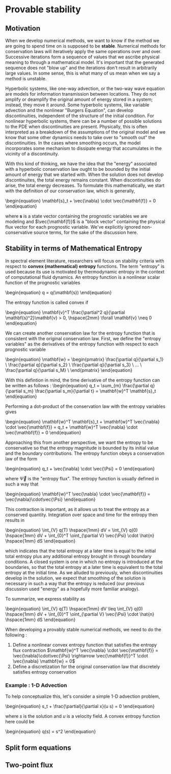 # Provable stability

## Motivation
When we develop numerical methods, we want to know if the method we are going to spend time on is supposed to be **stable**. Numerical methods for conservation laws will iteratively apply the same operations over and over. Successive iterations form a sequence of values that we ascribe physical meaning to through a mathematical model. It's important that the generated sequence does not "blow up" and the iterations don't result in arbitrarily large values. In some sense, this is what many of us mean when we say a method is unstable.

Hyperbolic systems, like one-way advection, or the two-way wave equation are models for information transmission between locations. They do not amplify or deamplify the original amount of energy stored in a system; instead, they move it around. Some hyperbolic systems, like variable advection and the nonlinear "Burgers Equation", can develop discontinuities, independent of the structure of the initial condition. For nonlinear hyperbolic systems, there can be a number of possible solutions to the PDE when discontinuities are present. Physically, this is often interpreted as a breakdown of the assumptions of the original model and we know that some other dynamics needs to take over to "smooth out" the discontinuities. In the cases where smoothing occurs, the model incorporates some mechanism to dissipate energy that accumulates in the vicinity of a discontinuity.

With this kind of thinking, we have the idea that the "energy" associated with a hyperbolic conservation law ought to be bounded by the initial amount of energy that we started with. When the solution does not develop discontinuites, the total energy remains constant. When discontinuities do arise, the total energy decreases. To formulate this mathematically, we start with the definition of our conservation law, which is generally,

\begin{equation}
  \mathbf{s}_t + \vec{\nabla} \cdot \vec{\mathbf{f}} = 0 
\end{equation}

where $\mathbf{s}$ is a state vector containing the prognostic variables we are modeling and $\vec{\mathbf{f}}$ is a "block vector" containing the physical flux vector for each prognostic variable. We've explicitly ignored non-conservative source terms, for the sake of the discussion here.


## Stability in terms of Mathematical Entropy
In spectral element literature, researchers will focus on stability criteria with respect to **convex (mathematical) entropy** functions. The term "entropy" is used because its use is motivated by thermodynamic entropy in the context of computational fluid dynamics. An entropy function is a nonlinear scalar function of the prognostic variables

\begin{equation}
  q = q(\mathbf{s})
\end{equation}

The entropy function is called convex if

\begin{equation}
  \mathbf{v}^T \frac{\partial^2 q}{\partial \mathbf{s}^2}\mathbf{v} > 0, \hspace{2mm} \forall \mathbf{v} \neq 0
\end{equation}


We can create another conservation law for the entropy function that is consistent with the original conservation law. First, we define the "entropy variables" as the derivatives of the entropy function with respect to each prognostic variable

\begin{equation}
  \mathbf{w} = \begin{pmatrix}
                \frac{\partial q}{\partial s_1} \\
                \frac{\partial q}{\partial s_2} \\
                \frac{\partial q}{\partial s_3} \\
                 ... \\
                \frac{\partial q}{\partial s_M} \\
                \end{pmatrix}
\end{equation}

With this defintion in mind, the time derivative of the entropy function can be written as follows :
\begin{equation}
q_t = \sum_{m} \frac{\partial q}{\partial s_m} \frac{\partial s_m}{\partial t} = \mathbf{w}^T \mathbf{s}_t
\end{equation} 

Performing a dot-product of the conservation law with the entropy variables gives

\begin{equation}
  \mathbf{w}^T \mathbf{s}_t + \mathbf{w}^T \vec{\nabla} \cdot \vec{\mathbf{f}} = q_t + \mathbf{w}^T \vec{\nabla} \cdot \vec{\mathbf{f}} = 0
\end{equation}

Approaching this from another perspective, we want the entropy to be conservative so that the entropy magnitude is bounded by its initial value and the boundary contributions. The entropy function obeys a conservation law of the form

\begin{equation}
q_t + \vec{\nabla} \cdot \vec{\Psi} = 0
\end{equation}

where $\vec{\Psi}$ is the "entropy flux". The entropy function is usually defined in such a way that

\begin{equation}
 \mathbf{w}^T \vec{\nabla} \cdot \vec{\mathbf{f}} = \vec{\nabla}\cdot\vec{\Psi}
\end{equation}

This contraction is important, as it allows us to treat the entropy as a conserved quantity. Integration over space and time for the entropy then results in

\begin{equation}
  \int_{V} q(T) \hspace{1mm} dV = \int_{V} q(0) \hspace{1mm} dV + \int_{0}^T \oint_{\partial V} \vec{\Psi} \cdot \hat{n} \hspace{1mm} dS 
\end{equation}

which indicates that the total entropy at a later time is equal to the initial total entropy plus any additional entropy brought in through boundary conditions. A closed system is one in which no entropy is introduced at the boundaries, so that the total entropy at a later time is equivalent to the total entropy at the initial time. As we alluded to previously, when discontinuities develop in the solution, we expect that smoothing of the solution is necessary in such a way that the entropy is reduced (our previous discussion used "energy" as a hopefully more familiar analogy). 

To summarize, we express stability as 

\begin{equation}
  \int_{V} q(T) \hspace{1mm} dV \leq \int_{V} q(0) \hspace{1mm} dV + \int_{0}^T \oint_{\partial V} \vec{\Psi} \cdot \hat{n} \hspace{1mm} dS 
\end{equation}

When developing a provably stable numerical methods, we need to do the following :

1. Define a nonlinear convex entropy function that satisfies the entropy flux contraction $\mathbf{w}^T \vec{\nabla} \cdot \vec{\mathbf{f}} = \vec{\nabla}\cdot\vec{\Psi} \rightarrow \vec{\mathbf{f}}^T \cdot \vec{\nabla} \mathbf{w} = 0$
2. Define a discretization for the original conservation law that discretely satisfies entropy conservation


### Example : 1-D Advection
To help conceptualize this, let's consider a simple 1-D advection problem,

\begin{equation}
  s_t + \frac{\partial}{\partial x}(u s)  = 0
\end{equation}

where $s$ is the solution and $u$ is a velocity field. A convex entropy function here could be 

\begin{equation}
  q(s) = s^2
\end{equation}


## Split form equations


## Two-point flux

